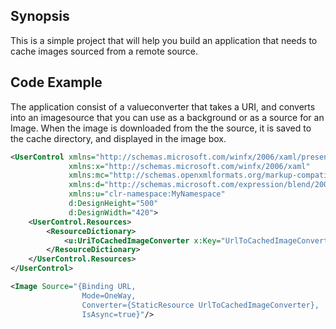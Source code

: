 ## Synopsis

This is a simple project that will help you build an application that needs to cache images sourced from a remote source.


## Code Example

The application consist of a valueconverter that takes a URI, and converts into an imagesource that you can use as a background or as a source for an Image. When the image is downloaded from the the source, it is saved to the cache directory, and displayed in the image box.

```xml
<UserControl xmlns="http://schemas.microsoft.com/winfx/2006/xaml/presentation"
             xmlns:x="http://schemas.microsoft.com/winfx/2006/xaml"
             xmlns:mc="http://schemas.openxmlformats.org/markup-compatibility/2006"
             xmlns:d="http://schemas.microsoft.com/expression/blend/2008"
             xmlns:u="clr-namespace:MyNamespace"
             d:DesignHeight="500"
             d:DesignWidth="420">
    <UserControl.Resources>
        <ResourceDictionary>
            <u:UriToCachedImageConverter x:Key="UrlToCachedImageConverter" />
        </ResourceDictionary>
    </UserControl.Resources>
</UserControl>

<Image Source="{Binding URL,
                Mode=OneWay,
                Converter={StaticResource UrlToCachedImageConverter},
                IsAsync=true}"/>

```




